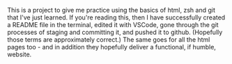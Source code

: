 This is a project to give me practice using the basics of html, zsh and git that I've just learned.
If you're reading this, then I have successfully created a README file in the terminal, edited it with VSCode,
gone through the git processes of staging and committing it, and pushed it to github.
(Hopefully those terms are approximately correct.)
The same goes for all the html pages too - and in addition they hopefully deliver a functional, if humble, website.